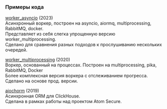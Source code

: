 ### Примеры кода

[worker_asyncio](https://github.com/qvp/code_examples/tree/main/worker_asyncio) (2023)  
Асинхронный воркер, построен на asyncio, aiormq, multiprocessing, RabbitMQ, docker.  
Представляет из себя слегка упрощенную версию worker_multiprocessing.  
Сделано для сравнения разных подходов к прослушиванию нескольких очередей.

[worker_multiprocessing](https://github.com/qvp/code_examples/tree/main/worker_multiprocessing) (2020)  
Воркер, основанный на процессах. Построен на multiprocessing, pika, RabbitMQ, Docker  
Более комплексная версия воркера с отслеживанием прогресса.  
Сделано на основе прод. версии.

[aiochorm](https://github.com/qvp/aiochorm) (2019)  
Асинхронная ORM для ClickHouse.  
Сделана в рамках работы над проектом Atom Secure.  
